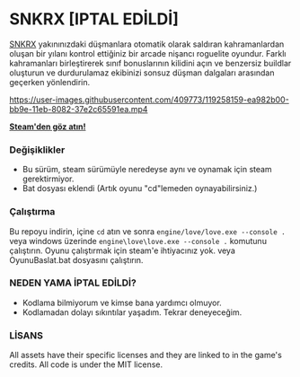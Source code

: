 



# SNKRX [IPTAL EDİLDİ]

[SNKRX](https://store.steampowered.com/app/915310/SNKRX/) yakınınızdaki düşmanlara otomatik olarak saldıran kahramanlardan oluşan bir yılanı kontrol ettiğiniz bir arcade nişancı roguelite oyundur. Farklı kahramanları birleştirerek sınıf bonuslarının kilidini açın ve benzersiz buildlar oluşturun ve durdurulamaz ekibinizi sonsuz düşman dalgaları arasından geçerken yönlendirin.

https://user-images.githubusercontent.com/409773/119258159-ea982b00-bb9e-11eb-8082-37e2c65591ea.mp4

[**Steam'den göz atın!**](https://store.steampowered.com/app/915310/SNKRX/)

### Değişiklikler

- Bu sürüm, steam sürümüyle neredeyse aynı ve oynamak için steam gerektirmiyor.
- Bat dosyası eklendi (Artık oyunu "cd"lemeden oynayabilirsiniz.)

### Çalıştırma

Bu repoyu indirin, içine `cd` atın ve sonra `engine/love/love.exe --console .` veya
windows üzerinde `engine\love\love.exe --console .` komutunu çalıştırın. Oyunu çalıştırmak için steam'e ihtiyacınız yok.
veya OyunuBaslat.bat dosyasını çalıştırın.

### NEDEN YAMA İPTAL EDİLDİ?

- Kodlama bilmiyorum ve kimse bana yardımcı olmuyor.
- Kodlamadan dolayı sıkıntılar yaşadım. Tekrar deneyeceğim.

### LİSANS

All assets have their specific licenses and they are linked to in the game's credits. All code is under the MIT license.
